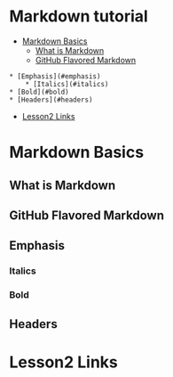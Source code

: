 # Markdown tutorial

* [Markdown Basics](#markdown-basics)
    * [What is Markdown](#what-is-markdown)
    * [GitHub Flavored Markdown](#github-flavored-markdown)
<!-- * [Lesson1 Emphasis and Headers](#lesson1-emphasis-and-headers) -->
    * [Emphasis](#emphasis)
		* [Italics](#italics)
    * [Bold](#bold)
    * [Headers](#headers)
* [Lesson2 Links](#lesson2-links)

# Markdown Basics

## What is Markdown

## GitHub Flavored Markdown

<!-- # Lesson1 Emphasis and Headers -->

## Emphasis

### Italics

### Bold

## Headers

# Lesson2 Links
